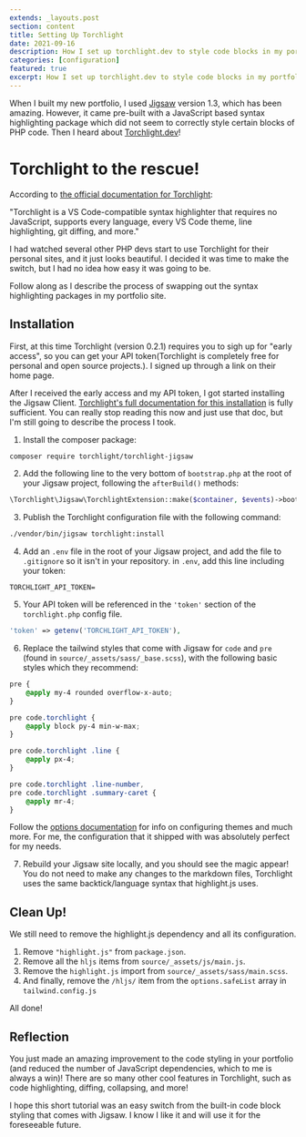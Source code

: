 ```yaml
---
extends: _layouts.post
section: content
title: Setting Up Torchlight
date: 2021-09-16
description: How I set up torchlight.dev to style code blocks in my portfolio.
categories: [configuration]
featured: true
excerpt: How I set up torchlight.dev to style code blocks in my portfolio.
---
```


When I built my new portfolio, I used [Jigsaw](https://jigsaw.tighten.co/) version 1.3, which has been amazing.
However, it came pre-built with a JavaScript based syntax highlighting package which did not seem to 
correctly style certain blocks of PHP code. Then I heard about [Torchlight.dev](https://torchlight.dev/)!

# Torchlight to the rescue!

According to [the official documentation for Torchlight](https://torchlight.dev/docs):

"Torchlight is a VS Code-compatible syntax highlighter that requires no JavaScript, supports every language, 
every VS Code theme, line highlighting, git diffing, and more."

I had watched several other PHP devs start to use Torchlight for their personal sites, and it just looks beautiful.
I decided it was time to make the switch, but I had no idea how easy it was going to be.

Follow along as I describe the process of swapping out the syntax highlighting packages in my portfolio site.

## Installation

First, at this time Torchlight (version 0.2.1) requires you to sigh up for "early access", so you can get your 
API token(Torchlight is completely free for personal and open source projects.). I signed up through a link on 
their home page.

After I received the early access and my API token, I got started installing the Jigsaw Client. [Torchlight's full 
documentation for this installation](https://torchlight.dev/docs/clients/jigsaw) is fully sufficient.
You can really stop reading this now and just use that doc, but I'm still going to describe the process I took.

1. Install the composer package:
 
```bash
composer require torchlight/torchlight-jigsaw
```       

2. Add the following line to the very bottom of `bootstrap.php` at the root of your Jigsaw project, following the 
`afterBuild()` methods:

```php
\Torchlight\Jigsaw\TorchlightExtension::make($container, $events)->boot();
```

3. Publish the Torchlight configuration file with the following command:

```bash
./vendor/bin/jigsaw torchlight:install
```

4. Add an `.env` file in the root of your Jigsaw project, and add the file to `.gitignore` so it isn't in your 
repository. in `.env`, add this line including your token:

```dotenv
TORCHLIGHT_API_TOKEN=
```

5. Your API token will be referenced in the `'token'` section of the `torchlight.php` config file.

```php
'token' => getenv('TORCHLIGHT_API_TOKEN'),
```

6. Replace the tailwind styles that come with Jigsaw for `code` and `pre` (found in `source/_assets/sass/_base.scss`), 
with the following basic styles which they recommend:

```scss
pre {
    @apply my-4 rounded overflow-x-auto;
}

pre code.torchlight {
    @apply block py-4 min-w-max;
}

pre code.torchlight .line {
    @apply px-4;
}

pre code.torchlight .line-number,
pre code.torchlight .summary-caret {
    @apply mr-4;
}
```

Follow the [options documentation](https://torchlight.dev/docs/options) for info on configuring themes and much more. 
For me, the configuration that it shipped with was absolutely perfect for my needs.

7. Rebuild your Jigsaw site locally, and you should see the magic appear! You do not need to make any changes to the 
markdown files, Torchlight uses the same backtick/language syntax that highlight.js uses.

## Clean Up!

We still need to remove the highlight.js dependency and all its configuration.

1. Remove `"highlight.js"` from `package.json`.
2. Remove all the `hljs` items from `source/_assets/js/main.js`.
3. Remove the `highlight.js` import from `source/_assets/sass/main.scss`.
4. And finally, remove the `/hljs/` item from the `options.safeList` array in `tailwind.config.js`

All done!

## Reflection

You just made an amazing improvement to the code styling in your portfolio (and reduced the number of JavaScript
dependencies, which to me is always a win)! There are so many other cool features in Torchlight, such as code highlighting, 
diffing, collapsing, and more!

I hope this short tutorial was an easy switch from the built-in code block styling that comes with Jigsaw. I know 
I like it and will use it for the foreseeable future.
